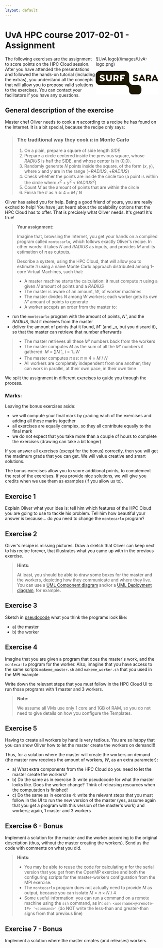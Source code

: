 ```yaml
---
layout: default
---
```


# UvA HPC course 2017-02-01 - Assignment

<div style="float:right;max-width:205px;" markdown="1">
![UvA logo](/images/UvA-logo.png)

![SURFsara logo](/images/SURFsara_logo.png)
</div>

The following exercises are the assignment to score points on the HPC Cloud session. After you have attended the presentations and followed the hands-on tutorial (including the extras), you understand all the concepts that will allow you to propose valid solutions to the exercises. You can contact your facilitators if you have any questions.

## General description of the exercise

Master chef Oliver needs to cook a _&pi;_ according to a recipe he has found on the Internet. It is a bit special, because the recipe only says: 

> ### The traditional way they cook _&pi;_ in Monte Carlo
>
> 1. On a plain, prepare a square of side length _SIDE_
> 1. Prepare a circle centered inside the previous square, whose _RADIUS_ is half the SIDE, and whose center is in (0,0).
> 1. Randomly generate _N_ points inside the square, of the form (_x_, _y_), where _x_ and _y_ are in the range (&minus;_RADIUS_, +_RADIUS_)
> 1. Check whether the points are inside the circle too (a point is within the circle when: _x_<sup>2</sup> + _y_<sup>2</sup> < _RADIUS_<sup>2</sup>)
> 1. Count _M_ as the amount of points that are within the circle
> 1. Finish the _&pi;_ as _&pi;_ &cong; 4 × _M_ / _N_

Oliver has asked you for help. Being a good friend of yours, you are really excited to help! You have just heard about the scalability options that the HPC Cloud has to offer. That is precisely what Oliver needs. It's great! It's true!

>**Your assignment:**
>
>Imagine that, browsing the Internet, you get your hands on a compiled program called `montecarlo`, which follows exactly Oliver's recipe. In other words: it takes _N_ and _RADIUS_ as inputs, and provides _M_ and its estimation of _&pi;_ as outputs. 
>
>Describe a system, using the HPC Cloud, that will allow you to estimate _&pi;_ using a naïve Monte Carlo approach distributed among 1-core Virtual Machines, such that:
>
> * A master machine starts the calculation: it must compute _&pi;_ using a given _N_ amount of points and a _RADIUS_
> * The master is aware of an amount, _W_, of worker machines
> * The master divides _N_ among _W_ workers; each worker gets its own _N'_ amount of points to generate
> * A worker accepts an order from the master to:
   * run the `montecarlo` program with the amount of points, _N'_, and the _RADIUS_, that it receives from the master
   * deliver the amount of points that it found, _M'_ (and _&pi;, but you discard it), so that the master can retrieve that number afterwards
> * The master retrieves all these _M'_ numbers back from the workers
> * The master computes _M_ as the sum of all the _M'_ numbers it gathered: _M_ = &sum;_M'_<sub>i</sub>, i = 1.._W_
> * The master computes _&pi;_ as: _&pi;_ &cong; 4 × _M_ / _N_
> * All workers are completely independent from one another; they can work in parallel, at their own pace, in their own time

We split the assignment in different exercises to guide you through the process. 

### Marks:

Leaving the bonus exercises aside:

* we will compute your final mark by grading each of the exercises and adding all these marks together
* all exercises are equally complex, so they all contribute equally to the final mark
* we do not expect that you take more than a couple of hours to complete the exercises (drawing can take a bit longer)

If you answer all exercises (except for the bonus) correctly, then you will get the maximum grade that you can get. We will value creative and smart solutions.

The bonus exercises allow you to score additional points, to complement the rest of the exercises. If you provide nice solutions, we will give you credits when we use them as examples (if you allow us to).

## Exercise 1

Explain Oliver what your idea is: tell him which features of the HPC Cloud you are going to use to tackle his problem. Tell him how beautiful your answer is because... do you need to change the `montecarlo` program?

## Exercise 2

Oliver's recipe is missing pictures. Draw a sketch that Oliver can keep next to his recipe forever, that illustrates what you came up with in the previous exercise. 

>**Hints:**
>
>At least, you should be able to draw some boxes for the master and the workers, depicting how they communicate and where they live. You can use a [UML Component diagram](https://en.wikipedia.org/wiki/Component_diagram) and/or a [UML Deployment diagram](https://en.wikipedia.org/wiki/Deployment_diagram), for example.

## Exercise 3

Sketch in [pseudocode](https://en.wikipedia.org/wiki/Pseudocode) what you think the programs look like: 

* a) the master 
* b) the worker

## Exercise 4

Imagine that you are given a program that does the master's work, and the `montecarlo` program for the worker. Also, imagine that you have access to the same scripts `makeme_master.sh` and `makeme_worker.sh` that you used in the MPI example.

Write down the relevant steps that you must follow in the HPC Cloud UI to run those programs with 1 master and 3 workers. 

>**Note:**
>
> We assume all VMs use only 1 core and 1GB of RAM, so you do not need to give details on how you configure the Templates. 

## Exercise 5

Having to create all workers by hand is very tedious. You are so happy that you can show Oliver how to let the master create the workers on demand!!!

Thus, for a solution where the master will create the workers on demand (the master now receives the amount of workers, _W_, as an extra parameter):

* a) What extra components from the HPC Cloud do you need to let the master create the workers?
* b) Do the same as in exercise 3: write pseudocode for what the master looks like. Does the worker change? Think of releasing resources when the computation is finished!
* c) Do the same as in exercise 4: write the relevant steps that you must follow in the UI to run the new version of the master (yes, assume again that you get a program with this version of the master's work) and workers; again, 1 master and 3 workers

## Exercise 6 - Bonus

Implement a solution for the master and the worker according to the original description (thus, without the master creating the workers). Send us the code with comments on what you did.

>**Hints:**
>
> * You may be able to reuse the code for calculating _&pi;_ for the serial version that you get from the OpenMP exercise and both the configuring scripts for the master-workers configuration from the MPI exercise.
> * The `montecarlo` program does not actually need to provide _M_ as output, because you can isolate _M_ = _&pi;_ × _N_ / 4
> * Some useful information: you can run a command on a remote machine using the `ssh` command, as in: `ssh <username>@<remote-IP> '<command>'` (do NOT write the less-than and greater-than signs from that previous line)

## Exercise 7 - Bonus

Implement a solution where the master creates (and releases) workers.
